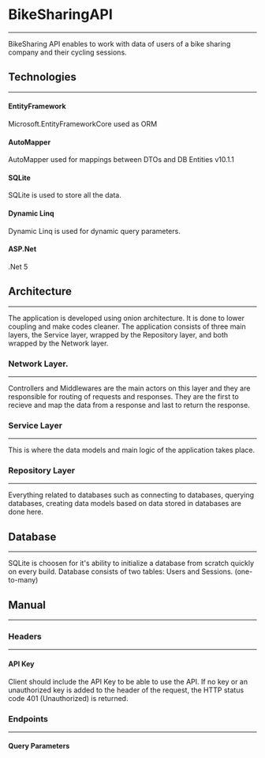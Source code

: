 # BikeSharingAPI
 ---
BikeSharing API enables to work with data of users of a bike sharing company and their cycling sessions.
## Technologies
---
#### EntityFramework
Microsoft.EntityFrameworkCore used as ORM
#### AutoMapper
AutoMapper used for mappings between DTOs and DB Entities v10.1.1
#### SQLite
SQLite is used to store all the data.
#### Dynamic Linq
Dynamic Linq is used for dynamic query parameters.
#### ASP.​Net
.Net 5
## Architecture
---
The application is developed using onion architecture. It is done to lower coupling and make codes cleaner. The application consists of three main layers, the Service layer, wrapped by the Repository layer, and both wrapped by the Network layer. 
### Network Layer.
---
Controllers and Middlewares are the main actors on this layer and they are responsible for routing of requests and responses. They are the first to recieve and map the data from a response and last to return the response.
### Service Layer
---
This is where the data models and main logic of the application takes place. 
### Repository Layer
---
Everything related to databases such as connecting to databases, querying databases, creating data models based on data stored in databases are done here.
## Database
---
SQLite is choosen for it's ability to initialize a database from scratch quickly on every build. Database consists of two tables: Users and Sessions. (one-to-many)
## Manual
---
### Headers
---
#### API Key 
Client should include the API Key to be able to use the API. If no key or an unauthorized key is added to the header of the request, the HTTP status code 401 (Unauthorized) is returned.
### Endpoints
---
#### Query Parameters
